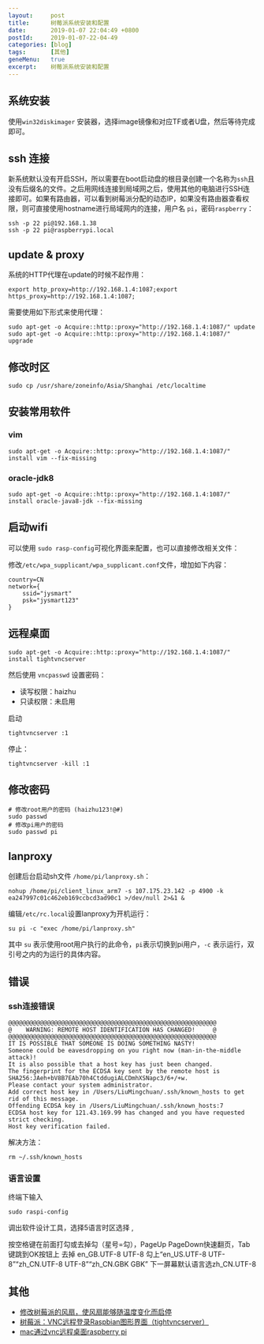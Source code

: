 ```yaml
---
layout:     post
title:      树莓派系统安装和配置
date:       2019-01-07 22:04:49 +0800
postId:     2019-01-07-22-04-49
categories: [blog]
tags:       [其他]
geneMenu:   true
excerpt:    树莓派系统安装和配置
---
```


## 系统安装

使用`win32diskimager` 安装器，选择image镜像和对应TF或者U盘，然后等待完成即可。

## ssh 连接

新系统默认没有开启SSH，所以需要在boot启动盘的根目录创建一个名称为`ssh`且没有后缀名的文件。之后用网线连接到局域网之后，使用其他的电脑进行SSH连接即可。如果有路由器，可以看到树莓派分配的动态IP，如果没有路由器查看权限，则可直接使用hostname进行局域网内的连接，用户名 `pi`，密码`raspberry`：
```
ssh -p 22 pi@192.168.1.38
ssh -p 22 pi@raspberrypi.local
```

## update & proxy

系统的HTTP代理在update的时候不起作用：
```
export http_proxy=http://192.168.1.4:1087;export https_proxy=http://192.168.1.4:1087;
```
需要使用如下形式来使用代理：
```
sudo apt-get -o Acquire::http::proxy="http://192.168.1.4:1087/" update
sudo apt-get -o Acquire::http::proxy="http://192.168.1.4:1087/" upgrade
```

## 修改时区

```
sudo cp /usr/share/zoneinfo/Asia/Shanghai /etc/localtime
```

## 安装常用软件

### vim
```
sudo apt-get -o Acquire::http::proxy="http://192.168.1.4:1087/" install vim --fix-missing
```

### oracle-jdk8

```
sudo apt-get -o Acquire::http::proxy="http://192.168.1.4:1087/" install oracle-java8-jdk --fix-missing
```

## 启动wifi
可以使用 `sudo rasp-config`可视化界面来配置，也可以直接修改相关文件：

修改`/etc/wpa_supplicant/wpa_supplicant.conf`文件，增加如下内容：

```
country=CN
network={
	ssid="jysmart"
	psk="jysmart123"
}
```

## 远程桌面

```
sudo apt-get -o Acquire::http::proxy="http://192.168.1.4:1087/" install tightvncserver
```
然后使用 `vncpasswd` 设置密码：

* 读写权限：haizhu
* 只读权限：未启用

启动
```
tightvncserver :1
```

停止：
```
tightvncserver -kill :1
```

## 修改密码

```
# 修改root用户的密码 (haizhu123!@#)
sudo passwd
# 修改pi用户的密码
sudo passwd pi
```

## lanproxy

创建后台启动sh文件 `/home/pi/lanproxy.sh`：

```
nohup /home/pi/client_linux_arm7 -s 107.175.23.142 -p 4900 -k ea247997c01c462eb169ccbcd3ad90c1 >/dev/null 2>&1 &
```

编辑`/etc/rc.local`设置lanproxy为开机运行：

```
su pi -c "exec /home/pi/lanproxy.sh"
```
其中 `su` 表示使用root用户执行的此命令，`pi`表示切换到pi用户，`-c` 表示运行，双引号之内的为运行的具体内容。

## 错误

### ssh连接错误

```
@@@@@@@@@@@@@@@@@@@@@@@@@@@@@@@@@@@@@@@@@@@@@@@@@@@@@@@@@@@
@    WARNING: REMOTE HOST IDENTIFICATION HAS CHANGED!     @
@@@@@@@@@@@@@@@@@@@@@@@@@@@@@@@@@@@@@@@@@@@@@@@@@@@@@@@@@@@
IT IS POSSIBLE THAT SOMEONE IS DOING SOMETHING NASTY!
Someone could be eavesdropping on you right now (man-in-the-middle attack)!
It is also possible that a host key has just been changed.
The fingerprint for the ECDSA key sent by the remote host is
SHA256:JAeh+bV8B7EAb70h4CtddugiALCDmhXSNapc3/6+/+w.
Please contact your system administrator.
Add correct host key in /Users/LiuMingchuan/.ssh/known_hosts to get rid of this message.
Offending ECDSA key in /Users/LiuMingchuan/.ssh/known_hosts:7
ECDSA host key for 121.43.169.99 has changed and you have requested strict checking.
Host key verification failed.
```

解决方法：
```
rm ~/.ssh/known_hosts
```
### 语言设置

终端下输入
```
sudo raspi-config
```
调出软件设计工具，选择5语言时区选择 ,

按空格键在前面打勾或去掉勾（星号=勾），PageUp PageDown快速翻页，Tab键跳到OK按钮上 
去掉 en_GB.UTF-8 UTF-8 
勾上“en_US.UTF-8 UTF-8”“zh_CN.UTF-8 UTF-8”“zh_CN.GBK GBK” 
下一屏幕默认语言选zh_CN.UTF-8 


## 其他

* [修改树莓派的风扇，使风扇能够随温度变化而启停](https://blog.csdn.net/qq_15947947/article/details/79637718)
* [树莓派：VNC远程登录Raspbian图形界面（tightvncserver）](https://blog.csdn.net/lu_embedded/article/details/50621203)
* [mac通过vnc远程桌面raspberry pi](https://blog.csdn.net/u010900754/article/details/53048998)


